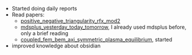 - Started doing daily reports
- Read papers:
	- [positive_negative_triangularity_rfx_mod2](../papers/positive_negative_triangularity_rfx_mod2.md)
	- [mdsplus_yesterday_today_tomorrow](../papers/mdsplus_yesterday_today_tomorrow.md), I already used mdsplus before, only a brief reading
	- [coupled_fem_bem_axi_symmetric_plasma_equilibrium](../papers/coupled_fem_bem_axi_symmetric_plasma_equilibrium.md), started
- improved knowledge about obsidian